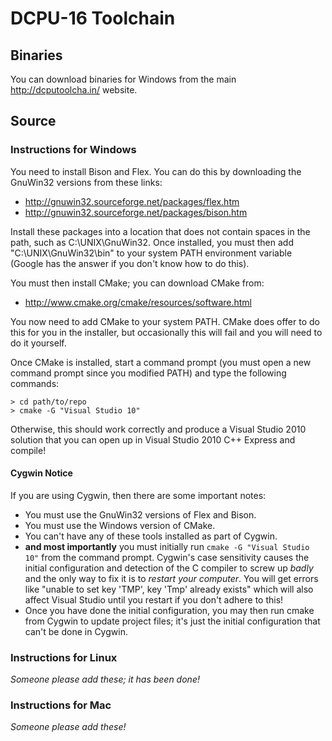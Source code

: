 # DCPU-16 Toolchain

## Binaries
You can download binaries for Windows from the main http://dcputoolcha.in/ website.

## Source

### Instructions for Windows

You need to install Bison and Flex.  You can do this by downloading the GnuWin32 versions from these links:

* http://gnuwin32.sourceforge.net/packages/flex.htm
* http://gnuwin32.sourceforge.net/packages/bison.htm

Install these packages into a location that does not contain spaces in the path, such as C:\UNIX\GnuWin32.  Once installed, you must then add "C:\UNIX\GnuWin32\bin" to your system PATH environment variable (Google has the answer if you don't know how to do this).

You must then install CMake; you can download CMake from:

* http://www.cmake.org/cmake/resources/software.html

You now need to add CMake to your system PATH.  CMake does offer to do this for you in the installer, but occasionally this will fail and you will need to do it yourself.

Once CMake is installed, start a command prompt (you must open a new command prompt since you modified PATH) and type the following commands:

```
> cd path/to/repo
> cmake -G "Visual Studio 10"
```

Otherwise, this should work correctly and produce a Visual Studio 2010 solution that you can open up in Visual Studio 2010 C++ Express and compile!

#### Cygwin Notice

If you are using Cygwin, then there are some important notes:

* You must use the GnuWin32 versions of Flex and Bison.
* You must use the Windows version of CMake.
* You can't have any of these tools installed as part of Cygwin.
* **and most importantly** you must initially run `cmake -G "Visual Studio 10"` from the command prompt.  Cygwin's case sensitivity causes the initial configuration and detection of the C compiler to screw up _badly_ and the only way to fix it is to _restart your computer_. You will get errors like "unable to set key 'TMP', key 'Tmp' already exists" which will also affect Visual Studio until you restart if you don't adhere to this!
* Once you have done the initial configuration, you may then run cmake from Cygwin to update project files; it's just the initial configuration that can't be done in Cygwin.

### Instructions for Linux

_Someone please add these; it has been done!_

### Instructions for Mac

_Someone please add these!_